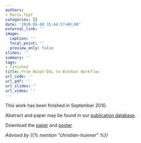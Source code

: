 ```yaml
---
authors:
- Mario Topf
categories: []
date: '2020-05-08 15:44:57+00:00'
external_link: ''
image:
  caption: ''
  focal_point: ''
  preview_only: false
slides: ''
summary: ''
tags:
- Finished
title: From BSopt-DSL to Windows Workflow
url_code: ''
url_pdf: ''
url_slides: ''
url_video: ''
---
```


This work has been finished in September 2010.

Abstract and paper may be found in our <a class="external" href="http://publik.tuwien.ac.at/showentry.php?ID=189404&amp;lang=2">publication database</a>.

 Download the [paper](https://www.big.tuwien.ac.at/app/uploads/2016/10/Topf_paper.pdf) and [poster](https://www.big.tuwien.ac.at/app/uploads/2016/10/Topf_poster.pdf)

*Advised by {{% mention "christian-huemer" %}}*